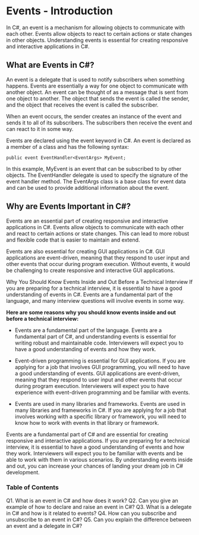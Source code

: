 # Events - Introduction

In C#, an event is a mechanism for allowing objects to communicate with each other. Events allow objects to react to certain actions or state changes in other objects. Understanding events is essential for creating responsive and interactive applications in C#.

## What are Events in C#?
An event is a delegate that is used to notify subscribers when something happens. Events are essentially a way for one object to communicate with another object. An event can be thought of as a message that is sent from one object to another. The object that sends the event is called the sender, and the object that receives the event is called the subscriber.

When an event occurs, the sender creates an instance of the event and sends it to all of its subscribers. The subscribers then receive the event and can react to it in some way.

Events are declared using the event keyword in C#. An event is declared as a member of a class and has the following syntax:

```
public event EventHandler<EventArgs> MyEvent;
```

In this example, MyEvent is an event that can be subscribed to by other objects. The EventHandler delegate is used to specify the signature of the event handler method. The EventArgs class is a base class for event data and can be used to provide additional information about the event.

## Why are Events Important in C#?
Events are an essential part of creating responsive and interactive applications in C#. Events allow objects to communicate with each other and react to certain actions or state changes. This can lead to more robust and flexible code that is easier to maintain and extend.

Events are also essential for creating GUI applications in C#. GUI applications are event-driven, meaning that they respond to user input and other events that occur during program execution. Without events, it would be challenging to create responsive and interactive GUI applications.

Why You Should Know Events Inside and Out Before a Technical Interview
If you are preparing for a technical interview, it is essential to have a good understanding of events in C#. Events are a fundamental part of the language, and many interview questions will involve events in some way.

**Here are some reasons why you should know events inside and out before a technical interview:**

+ Events are a fundamental part of the language.
Events are a fundamental part of C#, and understanding events is essential for writing robust and maintainable code. Interviewers will expect you to have a good understanding of events and how they work.

+ Event-driven programming is essential for GUI applications.
If you are applying for a job that involves GUI programming, you will need to have a good understanding of events. GUI applications are event-driven, meaning that they respond to user input and other events that occur during program execution. Interviewers will expect you to have experience with event-driven programming and be familiar with events.

+ Events are used in many libraries and frameworks.
Events are used in many libraries and frameworks in C#. If you are applying for a job that involves working with a specific library or framework, you will need to know how to work with events in that library or framework.

Events are a fundamental part of C# and are essential for creating responsive and interactive applications. If you are preparing for a technical interview, it is essential to have a good understanding of events and how they work. Interviewers will expect you to be familiar with events and be able to work with them in various scenarios. By understanding events inside and out, you can increase your chances of landing your dream job in C# development.

### Table of Contents
Q1. What is an event in C# and how does it work?
Q2. Can you give an example of how to declare and raise an event in C#?
Q3. What is a delegate in C# and how is it related to events?
Q4. How can you subscribe and unsubscribe to an event in C#?
Q5. Can you explain the difference between an event and a delegate in C#?